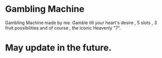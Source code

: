 # Gambling Machine
 Gambling Machine made by me.
Gamble till your heart's desire , 5 slots , 3 fruit possibilities and of course , the iconic Heavenly "7".
# May update in the future.
